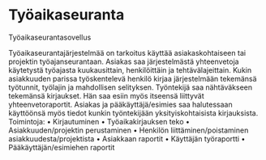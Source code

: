 # Työaikaseuranta
Työaikaseurantasovellus

Työaikaseurantajärjestelmää on tarkoitus käyttää asiakaskohtaiseen tai projektin työajanseurantaan. Asiakas saa järjestelmästä yhteenvetoja käytetystä työajasta kuukausittain, henkilöittäin ja tehtävälajeittain. Kukin asiakkuuden parissa työskentelevä henkilö kirjaa järjestelmään tekemänsä työtunnit, työlajin ja mahdollisen selityksen. Työntekijä saa nähtäväkseen tekemänsä kirjaukset. Hän saa esiin myös itseensä liittyvät yhteenvetoraportit. Asiakas ja pääkäyttäjä/esimies saa halutessaan käyttöönsä myös tiedot kunkin työntekijään yksityiskohtaisista kirjauksista.
Toimintoja:
•	Kirjautuminen
•	Työaikakirjauksen teko
•	Asiakkuuden/projektin perustaminen
•	Henkilön liittäminen/poistaminen asiakkuudesta/projektista
•	Asiakkaan raportit
•	Käyttäjän työraportti
•	Pääkäyttäjän/esimiehen raportit 

